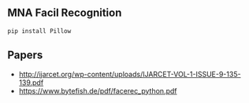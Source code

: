 ## MNA Facil Recognition

`pip install Pillow`


## Papers

- http://ijarcet.org/wp-content/uploads/IJARCET-VOL-1-ISSUE-9-135-139.pdf
- https://www.bytefish.de/pdf/facerec_python.pdf
